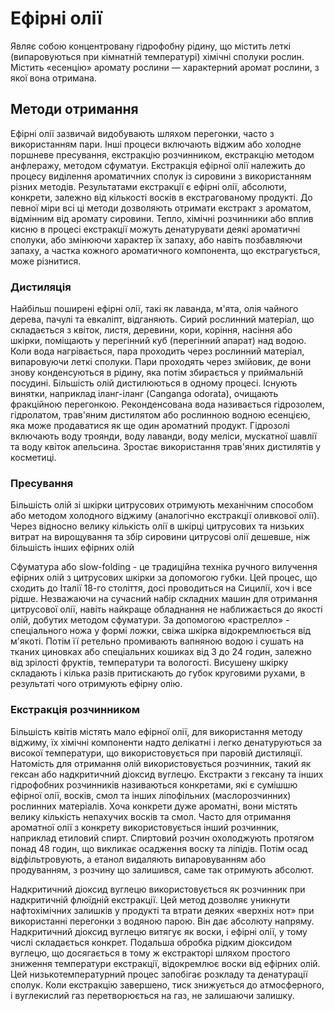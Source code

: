 # Ефірні олії

Являє собою концентровану гідрофобну рідину, що
містить леткі (випаровуються при кімнатній
температурі) хімічні сполуки рослин. 
Містить «есенцію» аромату рослини — характерний
аромат рослини, з якої вона отримана.


## Методи отримання

Ефірні олії зазвичай видобувають шляхом перегонки, часто з використанням пари. Інші процеси включають віджим або холодне поршневе пресування, екстракцію розчинником, екстракцію методом анфлеражу, методом сфуматуи. Екстракція ефірної олії належить до процесу виділення ароматичних сполук із сировини з використанням різних методів. Результатами екстракції є ефірні олії, абсолюти, конкрети, залежно від кількості восків в екстрагованому продукті. До певної міри всі ці методи дозволяють отримати екстракт з ароматом, відмінним  від аромату сировини. Тепло, хімічні розчинники або вплив кисню в процесі екстракції можуть денатурувати деякі ароматичні сполуки, або змінюючи характер їх запаху, або навіть позбавляючи запаху, а частка кожного ароматичного компонента, що екстрагується, може різнитися.

### Дистиляція

Найбільш поширені ефірні олії, такі як лаванда, м'ята, олія чайного дерева, пачулі та евкаліпт, відганяють. Сирий рослинний матеріал, що складається з квіток, листя, деревини, кори, коріння, насіння або шкірки, поміщають у перегінний куб (перегінний апарат) над водою. Коли вода нагрівається, пара проходить через рослинний матеріал, випаровуючи леткі сполуки. Пари проходять через змійовик, де вони знову конденсуються в рідину, яка потім збирається у приймальній посудині. Більшість олій дистилюються в одному процесі. Існують винятки, наприклад іланг-іланг (Canganga odorata), очищають фракційною перегонкою. Реконденсована вода називається гідрозолем, гідролатом, трав'яним дистилятом або рослинною водною есенцією, яка може продаватися як ще один ароматний продукт. Гідрозолі включають  воду троянди, воду лаванди, воду меліси, мускатної шавлії та воду квіток апельсина. Зростає використання трав'яних дистилятів у косметиці.

### Пресування

Більшість олій зі шкірки цитрусових отримують механічним способом або методом холодного віджиму (аналогічно екстракції оливкової олії). Через відносно велику кількість олії в шкірці цитрусових та низьких витрат на вирощування та збір сировини цитрусові олії дешевше, ніж більшість інших ефірних олій

Сфуматура або slow-folding - це традиційна техніка ручного вилучення ефірних олій з цитрусових шкірки за допомогою губки. Цей процес, що сходить до Італії 18-го століття, досі проводиться на Сицилії, хоч і все рідше. Незважаючи на сучасний набір складних машин для отримання цитрусової олії, навіть найкраще обладнання не наближається до якості олій, добутих методом сфуматури. За допомогою «растрелло» - спеціального ножа у формі ложки, свіжа шкірка відокремлюється від м'якоті. Потім її ретельно промивають вапняною водою і сушать на тканих циновках або спеціальних кошиках від 3 до 24 годин, залежно від зрілості фруктів, температури та вологості. Висушену шкірку складають і кілька разів притискають до губок круговими рухами, в результаті чого отримують ефірну олію.

### Екстракція розчинником

Більшість квітів містять мало ефірної олії, для використання методу віджиму, їх хімічні компоненти надто делікатні і легко денатуруються за високої температури, що використовується при паровій дистиляції. Натомість для отримання олій використовується розчинник, такий як гексан або надкритичний діоксид вуглецю. Екстракти з гексану та інших гідрофобних розчинників називаються конкретами, які є сумішшю ефірної олії, восків, смол та інших ліпофільних (маслорозчинних) рослинних матеріалів. Хоча конкрети дуже ароматні, вони містять велику кількість непахучих восків та смол. Часто для отримання ароматної олії з конкрету використовується інший розчинник, наприклад етиловий спирт. Спиртовий розчин охолоджують протягом понад 48 годин, що викликає осадження воску та ліпідів. Потім осад відфільтровують, а етанол видаляють випаровуванням  або продуванням, з розчину що залишився, саме так отримують абсолют.

Надкритичний діоксид вуглецю використовується як розчинник при надкритичній флюїдній екстракції. Цей метод дозволяє уникнути нафтохімічних залишків у продукті та втрати деяких «верхніх нот» при використанні перегонки з водяною парою. Він дає абсолюту напряму. Надкритичний діоксид вуглецю витягує як воски, і ефірні олії, у тому числі складається конкрет. Подальша обробка рідким діоксидом вуглецю, що досягається в тому ж екстракторі шляхом простого зниження температури екстракції, відокремлює воски від ефірних олій. Цей низькотемпературний процес запобігає розкладу та денатурації сполук. Коли екстракцію завершено, тиск знижується до атмосферного, і вуглекислий газ перетворюється на газ, не залишаючи залишку. 
